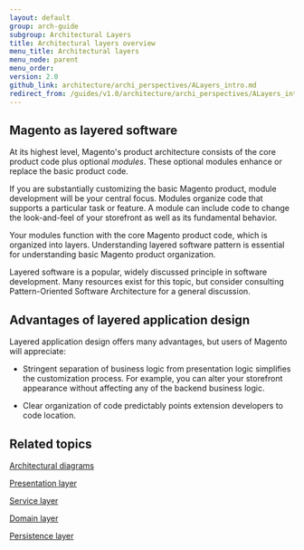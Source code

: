 ```yaml
---
layout: default
group: arch-guide
subgroup: Architectural Layers
title: Architectural layers overview
menu_title: Architectural layers
menu_node: parent
menu_order:
version: 2.0
github_link: architecture/archi_perspectives/ALayers_intro.md
redirect_from: /guides/v1.0/architecture/archi_perspectives/ALayers_intro.html
---
```


## Magento as layered software

At its highest level, Magento's product architecture consists of the core product code plus optional <i>modules</i>. These optional modules enhance or replace the basic product code.

If you are substantially customizing the basic Magento product, module development will be your central focus. Modules organize code that supports a particular task or feature. A module can include code to change the look-and-feel of your storefront as well as its fundamental behavior.

Your modules function with the core Magento product code, which is organized into layers. Understanding layered software pattern is essential for understanding basic Magento product organization.

Layered software is a popular, widely discussed principle in software development. Many resources exist for this topic, but consider consulting Pattern-Oriented Software Architecture for a general discussion.

## Advantages of layered application design

Layered application design offers many advantages, but users of Magento will appreciate:

* Stringent separation of business logic from presentation logic simplifies the customization process. For example, you can alter your storefront appearance without affecting any of the backend business logic.

* Clear organization of code predictably points extension developers to code location.

## Related topics

<a href="{{page.baseurl}}architecture/archi_perspectives/arch_diagrams.html">Architectural diagrams</a>

<a href="{{page.baseurl}}architecture/archi_perspectives/present_layer.html">Presentation layer</a>

<a href="{{page.baseurl}}architecture/archi_perspectives/service_layer.html">Service layer</a>

<a href="{{page.baseurl}}architecture/archi_perspectives/domain_layer.html">Domain layer</a>

<a href="{{page.baseurl}}architecture/archi_perspectives/persist_layer.html">Persistence layer</a>

